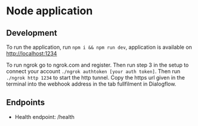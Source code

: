 # Node application

## Development

To run the application, run `npm i && npm run dev`, application is available on [http://localhost:1234](http://localhost:1234)

To run ngrok go to ngrok.com and register. Then run step 3 in the setup to connect your account 
`./ngrok authtoken [your auth token]`.
Then run `./ngrok http 1234` to start the http tunnel. Copy the https url given in the terminal into the webhook address in the tab fullfilment in Dialogflow.

## Endpoints

 - Health endpoint: /health
